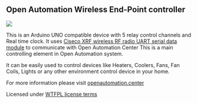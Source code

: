 ## Open Automation Wireless End-Point controller  

![](http://smartcontrol.lt/images/portfolio/S01.jpg)

This is an Arduino UNO compatible device with 5 relay control channels and Real time clock.
It uses [Ciseco XRF wireless RF radio UART serial data module][] to communicate with Open Automation Center
This is a main controlling element in Open Automation system.  

  
It can be easily used to control devices like Heaters, Coolers, Fans, Fan Coils, Lights or any other
environment control device in your home.
  
For more information please visit [openautomation.center](http://openautomation.center)

Licensed under [WTFPL license terms](http://www.wtfpl.net/)

[Ciseco XRF wireless RF radio UART serial data module]: http://shop.ciseco.co.uk/xrf-wireless-rf-radio-uart-serial-data-module-xbee-shaped/
